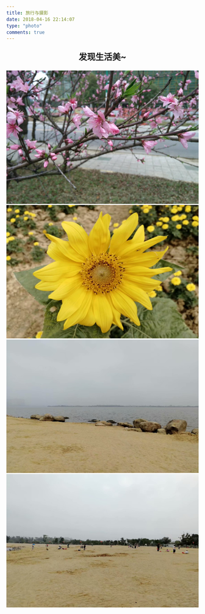 ```yaml
---
title: 旅行与摄影
date: 2018-04-16 22:14:07
type: "photo"
comments: true
---
```


<p align="center" style="font-size:22px;font-weight: bold">
    发现生活美~
</p>
<div align="center">
    <img src="./img/plum01.jpg" alt="" width="600px" height="350px">
</div>

<div align="center">
    <img src="./img/sunflower01.jpg" alt="" width="600px" height="350px">
</div>

<div align="center">
    <img src="./img/axh01.jpg" alt="" width="600px" height="350px">
</div>

<div align="center">
    <img src="./img/axh02.jpg" alt="" width="600px" height="350px">
</div>









